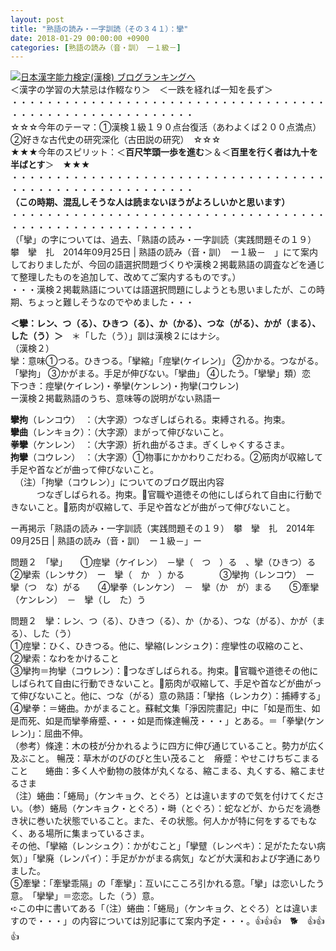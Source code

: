 ```yaml
---
layout: post
title: "熟語の読み・一字訓読（その３４１）：攣"
date: 2018-01-29 00:00:00 +0900
categories: [熟語の読み（音・訓）　ー１級－]
---
```


[![](/syuusyuu9701/assets/images/熟語の読み・一字訓読（その３４１）：攣-br_c_3028_1.gif)](http://blog.with2.net/link.php?1659096:3028 "日本漢字能力検定(漢検) ブログランキングへ")[日本漢字能力検定(漢検) ブログランキングへ](http://blog.with2.net/link.php?1659096:3028)  
＜漢字の学習の大禁忌は作輟なり＞　＜一跌を経れば一知を長ず＞  
・・・・・・・・・・・・・・・・・・・・・・・・・・・・・・・・・・・・・・・・・・・・・・・・・・・・・・・・・  
☆☆☆今年のテーマ：①漢検１級１９０点台復活（あわよくば２００点満点）　②好きな古代史の研究深化（古田説の研究）　☆☆☆  
★★★今年のスピリット：＜**百尺竿頭一歩を進む**＞＆＜**百里を行く者は九十を半ばとす**＞　★★★  
・・・・・・・・・・・・・・・・・・・・・・・・・・・・・・・・・・・・・・・・・・・・・・・・・・・・・・・・・  
**（この時期、混乱しそうな人は読まないほうがよろしいかと思います）**  
・・・・・・・・・・・・・・・・・・・・・・・・・・・・・・・・・・・・・・・・・・・・・・・・・・・・・・・・・  
（「攣」の字については、過去、「熟語の読み・一字訓読（実践問題その１９）　攀　攣　扎　2014年09月25日 | 熟語の読み（音・訓）　ー１級－　」にて案内しておりましたが、今回の語選択問題づくりや漢検２掲載熟語の調査などを通じて整理したものを追加して、改めてご案内するものです。）  
・・・漢検２掲載熟語については語選択問題にしようとも思いましたが、この時期、ちょっと難しそうなのでやめました・・・  
  
**＜攣：レン、つ（る）、ひきつ（る）、か（かる）、つな（がる）、かが（まる）、した（う）＞**　＊「した（う）」訓は漢検２にはナシ。  
（漢検２）  
攣：意味①つる。ひきつる。「攣縮」「痙攣(ケイレン)」 ②かかる。つながる。「攣拘」 ③かがまる。手足が伸びない。「攣曲」 ④したう。「攣攣」類）恋  
下つき：痙攣(ケイレン)・拳攣(ケンレン)・拘攣(コウレン)  
ー漢検２掲載熟語のうち、意味等の説明がない熟語ー  
  
**攣拘**（レンコウ）　：（大字源）つなぎしばられる。束縛される。拘束。  
**攣曲**（レンキョク）：（大字源）まがって伸びないこと。  
**拳攣**（ケンレン）　：（大字源）折れ曲がるさま。ぎくしゃくするさま。  
**拘攣**（コウレン）　：（大字源）①物事にかかわりこだわる。②筋肉が収縮して手足や首などが曲って伸びないこと。  
　（注）「拘攣（コウレン）」についてのブログ既出内容  
　　　つなぎしばられる。拘束。官職や道徳その他にしばられて自由に行動できないこと。筋肉が収縮して、手足や首などが曲がって伸びないこと。  
  
ー再掲示「熟語の読み・一字訓読（実践問題その１９）　攀　攣　扎　2014年09月25日 | 熟語の読み（音・訓）　ー１級－」ー  
  
問題２　「攣」　　①痙攣（ケイレン）　－攣（　つ　）る　、攣（ひきつ）る　　②攣索（レンサク）　ー　攣（　か　）かる　　　　③攣拘（レンコウ）　ー　攣（つ　な）がる　　④攣拳（レンケン）　－　攣（か　が）まる　　⑤牽攣（ケンレン）　－　攣（し　た）う  
  
問題２　攣：レン、つ（る）、ひきつ（る）、か（かる）、つな（がる）、かが（まる）、した（う）  
①痙攣：ひく、ひきつる。他に、攣縮(レンシュク)：痙攣性の収縮のこと、  
②攣索：なわをかけること  
③攣拘＝拘攣（コウレン）：つなぎしばられる。拘束。官職や道徳その他にしばられて自由に行動できないこと。筋肉が収縮して、手足や首などが曲がって伸びないこと。他に、つな（がる）意の熟語：「攣挌（レンカク）：捕縛する」  
④攣拳：＝蜷曲。かがまること。蘇軾文集「淨因院畫記」中に「如是而生、如是而死、如是而攣拳瘠蹙、・・・如是而條達暢茂・・・」とある。＝「拳攣(ケンレン)」：屈曲不伸。  
（参考）條達：木の枝が分かれるように四方に伸び通じていること。勢力が広く及ぶこと。 暢茂：草木がのびのびと生い茂ること　瘠蹙：やせこけちぢこまること　　蜷曲：多く人や動物の肢体が丸くなる、縮こまる、丸くする、縮こませるさま  
（注）蜷曲：「蜷局」（ケンキョク、とぐろ）とは違いますので気を付けてください。（参）蜷局（ケンキョク・とぐろ）・塒（とぐろ）：蛇などが、からだを渦巻き状に巻いた状態でいること。また、その状態。何人かが特に何をするでもなく、ある場所に集まっているさま。  
その他、「攣縮（レンシュク）：かがむこと」「攣躄（レンペキ）：足がたたない病気）」「攣廃（レンパイ）：手足がかがまる病気」などが大漢和および字通にありました。  
⑤牽攣：「牽攣乖隔」の「牽攣」：互いにこころ引かれる意。「攣」は恋いしたう意。　「攣攣」＝恋恋。した（う）意。  
➪この中に書いてある「（注）蜷曲：「蜷局」（ケンキョク、とぐろ）とは違いますので・・・」の内容については別記事にて案内予定・・・。👍👍👍　🐕　👍👍👍　